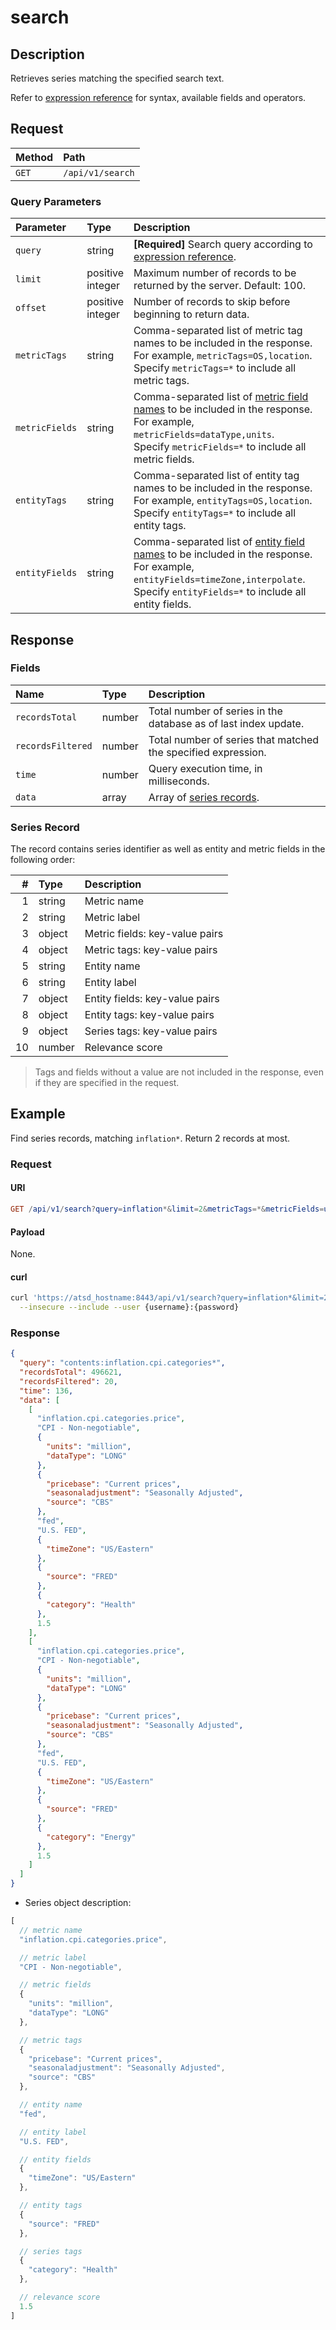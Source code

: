 # search

## Description

Retrieves series matching the specified search text.

Refer to [expression reference](../../../search/README.md) for syntax, available fields and operators.

## Request

| **Method** | **Path**         |
| :--------- | :--------------- |
| `GET`        | `/api/v1/search` |

### Query Parameters

| **Parameter** | **Type** | **Description**                                                                                   |
| :------------ | :------- | :------------- |
| `query`  | string   | **[Required]** Search query according to [expression reference](../../../search/README.md). |
| `limit`  | positive<br>integer   | Maximum number of records to be returned by the server. Default: 100. |
| `offset` | positive<br>integer   | Number of records to skip before beginning to return data. |
| `metricTags` | string   | Comma-separated list of metric tag names to be included in the response.<br>For example, `metricTags=OS,location`. <br>Specify `metricTags=*` to include all metric tags. |
| `metricFields` | string   | Comma-separated list of [metric field names](../metric/list.md#fields) to be included in the response.<br>For example, `metricFields=dataType,units`. <br>Specify `metricFields=*` to include all metric fields. |
| `entityTags` | string   | Comma-separated list of entity tag names to be included in the response.<br>For example, `entityTags=OS,location`. <br>Specify `entityTags=*` to include all entity tags. |
| `entityFields` | string   | Comma-separated list of [entity field names](../entity/list.md#fields) to be included in the response.<br>For example, `entityFields=timeZone,interpolate`. <br>Specify `entityFields=*` to include all entity fields. |

## Response

### Fields

| **Name**        | **Type** | **Description**                              |
| :-------------- | :------- | :------------------------------------------- |
| `recordsTotal`    | number   | Total number of series in the database as of last index update.  |
| `recordsFiltered` | number   | Total number of series that matched the specified expression. |
| `time`            | number   | Query execution time, in milliseconds. |
| `data`            | array    | Array of [series records](#series-record). |

### Series Record

The record contains series identifier as well as entity and metric fields in the following order:

|   # | **Type** | **Description**                                        |
| --: | :------- | :----------------------------------------------------- |
|   1 | string   | Metric name                                            |
|   2 | string   | Metric label                                           |
|   3 | object   | Metric fields: key-value pairs                         |
|   4 | object   | Metric tags: key-value pairs                           |
|   5 | string   | Entity name                                            |
|   6 | string   | Entity label                                           |
|   7 | object   | Entity fields: key-value pairs                         |
|   8 | object   | Entity tags: key-value pairs                           |
|   9 | object   | Series tags: key-value pairs                           |
|  10 | number   | Relevance score                                        |

> Tags and fields without a value are not included in the response, even if they are specified in the request.

## Example

Find series records, matching `inflation*`. Return 2 records at most.

### Request

#### URI

```elm
GET /api/v1/search?query=inflation*&limit=2&metricTags=*&metricFields=units,dataType&entityTags=*&entityFields=timeZone
```

#### Payload

None.

#### curl

```bash
curl 'https://atsd_hostname:8443/api/v1/search?query=inflation*&limit=2&metricTags=*&metricFields=units,dataType&entityTags=*&entityFields=timeZone' \
  --insecure --include --user {username}:{password}
```

### Response

```json
{
  "query": "contents:inflation.cpi.categories*",
  "recordsTotal": 496621,
  "recordsFiltered": 20,
  "time": 136,
  "data": [
    [
      "inflation.cpi.categories.price",
      "CPI - Non-negotiable",
      {
        "units": "million",
        "dataType": "LONG"
      },
      {
        "pricebase": "Current prices",
        "seasonaladjustment": "Seasonally Adjusted",
        "source": "CBS"
      },
      "fed",
      "U.S. FED",
      {
        "timeZone": "US/Eastern"
      },
      {
        "source": "FRED"
      },
      {
        "category": "Health"
      },
      1.5
    ],
    [
      "inflation.cpi.categories.price",
      "CPI - Non-negotiable",
      {
        "units": "million",
        "dataType": "LONG"
      },
      {
        "pricebase": "Current prices",
        "seasonaladjustment": "Seasonally Adjusted",
        "source": "CBS"
      },
      "fed",
      "U.S. FED",
      {
        "timeZone": "US/Eastern"
      },
      {
        "source": "FRED"
      },
      {
        "category": "Energy"
      },
      1.5
    ]
  ]
}
```

* Series object description:

```js
[
  // metric name
  "inflation.cpi.categories.price",

  // metric label
  "CPI - Non-negotiable",

  // metric fields
  {
    "units": "million",
    "dataType": "LONG"
  },

  // metric tags
  {
    "pricebase": "Current prices",
    "seasonaladjustment": "Seasonally Adjusted",
    "source": "CBS"
  },

  // entity name
  "fed",

  // entity label
  "U.S. FED",

  // entity fields
  {
    "timeZone": "US/Eastern"
  },

  // entity tags
  {
    "source": "FRED"
  },

  // series tags
  {
    "category": "Health"
  },

  // relevance score
  1.5
]
```
